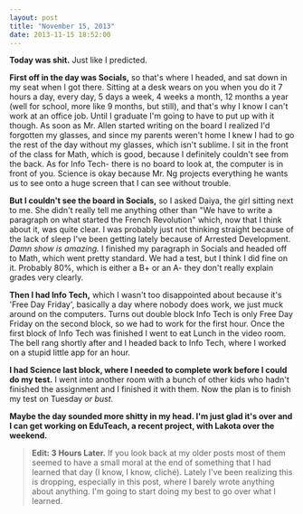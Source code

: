 ```yaml
---
layout: post
title: "November 15, 2013"
date: 2013-11-15 18:52:00
---
```


**Today was shit.** Just like I predicted.

**First off in the day was Socials,** so that's where I headed, and sat down in my seat when I got there. Sitting at a desk wears on you when you do it 7 hours a day, every day, 5 days a week, 4 weeks a month, 12 months a year (well for school, more like 9 months, but still), and that's why I know I can't work at an office job. Until I graduate I'm going to have to put up with it though. As soon as Mr. Allen started writing on the board I realized I'd forgotten my glasses, and since my parents weren't home I knew I had to go the rest of the day without my glasses, which isn't sublime. I sit in the front of the class for Math, which is good, because I definitely couldn't see from the back. As for Info Tech- there is no board to look at, the computer is in front of you. Science is okay because Mr. Ng projects everything he wants us to see onto a huge screen that I can see without trouble.

**But I couldn't see the board in Socials,** so I asked Daiya, the girl sitting next to me. She didn't really tell me anything other than "We have to write a paragraph on what started the French Revolution" which, now that I think about it, was quite clear. I was probably just not thinking straight because of the lack of sleep I've been getting lately because of Arrested Development. *Damn show is amazing.* I finished my paragraph in Socials and headed off to Math, which went pretty standard. We had a test, but I think I did fine on it. Probably 80%, which is either a B+ or an A- they don't really explain grades very clearly.

**Then I had Info Tech,** which I wasn't too disappointed about because it's 'Free Day Friday', basically a day where nobody does work, we just muck around on the computers. Turns out double block Info Tech is only Free Day Friday on the second block, so we had to work for the first hour. Once the first block of Info Tech was finished I went to eat Lunch in the video room. The bell rang shortly after and I headed back to Info Tech, where I worked on a stupid little app for an hour.

**I had Science last block, where I needed to complete work before I could do my test.** I went into another room with a bunch of other kids who hadn't finished the assignment and I finished it with them. Now the plan is to finish my test on Tuesday *or bust*.

**Maybe the day sounded more shitty in my head. I'm just glad it's over and I can get working on EduTeach, a recent project, with Lakota over the weekend.**

> **Edit: 3 Hours Later.**
If you look back at my older posts most of them seemed to have a small
moral at the end of something that I had learned that day (I know, I know, cliché). Lately I've been realizing this is dropping, especially in this post, where I barely wrote anything about anything. I'm going to start doing my best to go over what I learned.
